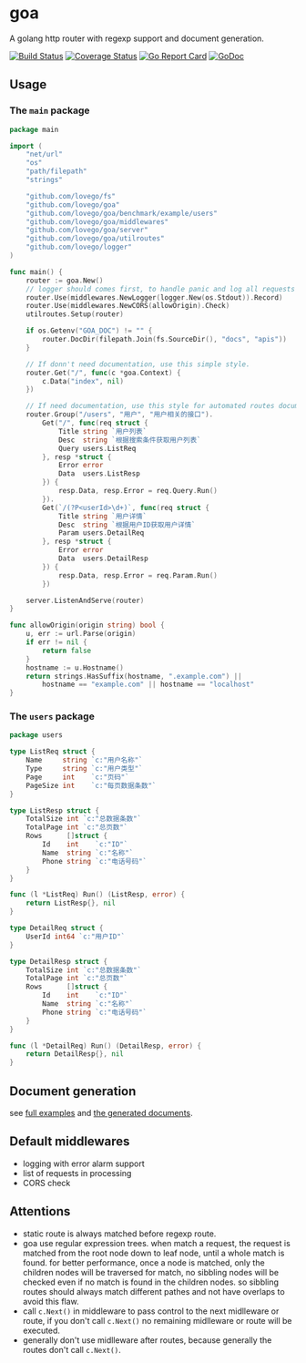 # goa
A golang http router with regexp support and document generation.

[![Build Status](https://travis-ci.org/lovego/goa.svg?branch=master)](https://travis-ci.org/lovego/goa)
[![Coverage Status](https://img.shields.io/coveralls/github/lovego/goa/master.svg)](https://coveralls.io/github/lovego/goa?branch=master)
[![Go Report Card](https://goreportcard.com/badge/github.com/lovego/goa?1)](https://goreportcard.com/report/github.com/lovego/goa)
[![GoDoc](https://godoc.org/github.com/lovego/goa?status.svg)](https://godoc.org/github.com/lovego/goa)


## Usage
### The `main` package
```go
package main

import (
	"net/url"
	"os"
	"path/filepath"
	"strings"

	"github.com/lovego/fs"
	"github.com/lovego/goa"
	"github.com/lovego/goa/benchmark/example/users"
	"github.com/lovego/goa/middlewares"
	"github.com/lovego/goa/server"
	"github.com/lovego/goa/utilroutes"
	"github.com/lovego/logger"
)

func main() {
	router := goa.New()
	// logger should comes first, to handle panic and log all requests
	router.Use(middlewares.NewLogger(logger.New(os.Stdout)).Record)
	router.Use(middlewares.NewCORS(allowOrigin).Check)
	utilroutes.Setup(router)

	if os.Getenv("GOA_DOC") != "" {
		router.DocDir(filepath.Join(fs.SourceDir(), "docs", "apis"))
	}

	// If donn't need documentation, use this simple style.
	router.Get("/", func(c *goa.Context) {
		c.Data("index", nil)
	})

	// If need documentation, use this style for automated routes documentation generation.
	router.Group("/users", "用户", "用户相关的接口").
		Get("/", func(req struct {
			Title string `用户列表`
			Desc  string `根据搜索条件获取用户列表`
			Query users.ListReq
		}, resp *struct {
			Error error
			Data  users.ListResp
		}) {
			resp.Data, resp.Error = req.Query.Run()
		}).
		Get(`/(?P<userId>\d+)`, func(req struct {
			Title string `用户详情`
			Desc  string `根据用户ID获取用户详情`
			Param users.DetailReq
		}, resp *struct {
			Error error
			Data  users.DetailResp
		}) {
			resp.Data, resp.Error = req.Param.Run()
		})

	server.ListenAndServe(router)
}

func allowOrigin(origin string) bool {
	u, err := url.Parse(origin)
	if err != nil {
		return false
	}
	hostname := u.Hostname()
	return strings.HasSuffix(hostname, ".example.com") ||
		hostname == "example.com" || hostname == "localhost"
}
```

### The `users` package
```go
package users

type ListReq struct {
	Name     string `c:"用户名称"`
	Type     string `c:"用户类型"`
	Page     int    `c:"页码"`
	PageSize int    `c:"每页数据条数"`
}

type ListResp struct {
	TotalSize int `c:"总数据条数"`
	TotalPage int `c:"总页数"`
	Rows      []struct {
		Id    int    `c:"ID"`
		Name  string `c:"名称"`
		Phone string `c:"电话号码"`
	}
}

func (l *ListReq) Run() (ListResp, error) {
	return ListResp{}, nil
}

type DetailReq struct {
	UserId int64 `c:"用户ID"`
}

type DetailResp struct {
	TotalSize int `c:"总数据条数"`
	TotalPage int `c:"总页数"`
	Rows      []struct {
		Id    int    `c:"ID"`
		Name  string `c:"名称"`
		Phone string `c:"电话号码"`
	}
}

func (l *DetailReq) Run() (DetailResp, error) {
	return DetailResp{}, nil
}
```

## Document generation
see [full examples](docs/z_test.go) and [the generated documents](docs/testdata/README.md).

## Default middlewares
- logging with error alarm support
- list of requests in processing
- CORS check

## Attentions
- static route is always matched before regexp route.
- goa use regular expression trees. when match a request, the request is matched from the root node down to leaf node, until a whole match is found. for better performance, once a node is matched, only the children nodes will be traversed for match, no sibbling nodes will be checked even if no match is found in the children nodes. so sibbling routes should always match different pathes and not have overlaps to avoid this flaw.
- call `c.Next()` in middleware to pass control to the next midlleware or route,
  if you don't call `c.Next()` no remaining midlleware or route will be executed.
- generally don't use midlleware after routes, because generally the routes don't call `c.Next()`.

